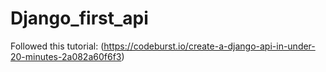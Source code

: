 # Django_first_api
Followed this tutorial: (https://codeburst.io/create-a-django-api-in-under-20-minutes-2a082a60f6f3)
